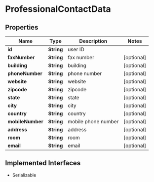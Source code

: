 

# ProfessionalContactData

## Properties

Name | Type | Description | Notes
------------ | ------------- | ------------- | -------------
**id** | **String** | user ID | 
**faxNumber** | **String** | fax number |  [optional]
**building** | **String** | building |  [optional]
**phoneNumber** | **String** | phone number |  [optional]
**website** | **String** | website |  [optional]
**zipcode** | **String** | zipcode |  [optional]
**state** | **String** | state |  [optional]
**city** | **String** | city |  [optional]
**country** | **String** | country |  [optional]
**mobileNumber** | **String** | mobile phone number |  [optional]
**address** | **String** | address |  [optional]
**room** | **String** | room |  [optional]
**email** | **String** | email |  [optional]


## Implemented Interfaces

* Serializable


